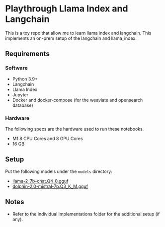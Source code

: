 # Playthrough Llama Index and Langchain

This is a toy repo that allow me to learn llama index and langchain. This implements an on-prem setup of the langchain and llama_index.

## Requirements

### Software

- Python 3.9+
- Langchain
- Llama Index
- Jupyter
- Docker and docker-compose (for the weaviate and opensearch database)

### Hardware

The following specs are the hardware used to run these notebooks.

- M1 8 CPU Cores and 8 GPU Cores
- 16 GB

## Setup

Put the following models under the `models` directory:

- [llama-2-7b-chat.Q4_0.gguf](https://huggingface.co/TheBloke/Llama-2-7b-Chat-GGUF/resolve/main/llama-2-7b-chat.Q4_0.gguf)
- [dolphin-2.0-mistral-7b.Q3_K_M.gguf](https://huggingface.co/TheBloke/dolphin-2.0-mistral-7B-GGUF/resolve/main/dolphin-2.0-mistral-7b.Q3_K_M.gguf)

## Notes

- Refer to the individual implementations folder for the additional setup (if any).
